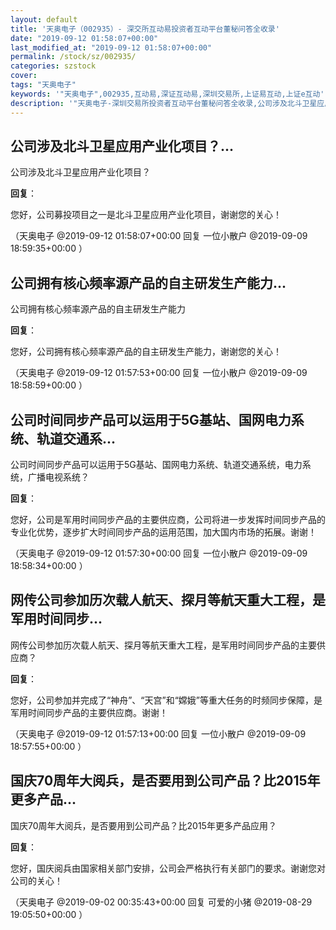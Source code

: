 ```yaml
---
layout: default
title: '天奥电子（002935）- 深交所互动易投资者互动平台董秘问答全收录'
date: "2019-09-12 01:58:07+00:00"
last_modified_at: "2019-09-12 01:58:07+00:00"
permalink: /stock/sz/002935/
categories: szstock
cover: 
tags: "天奥电子"
keywords: '"天奥电子",002935,互动易,深证互动易,深圳交易所,上证易互动,上证e互动'
description: '"天奥电子-深圳交易所投资者互动平台董秘问答全收录,公司涉及北斗卫星应用产业化项目？"'
---
```


## 公司涉及北斗卫星应用产业化项目？...

公司涉及北斗卫星应用产业化项目？

**回复**：

您好，公司募投项目之一是北斗卫星应用产业化项目，谢谢您的关心！ 

（天奥电子  @2019-09-12 01:58:07+00:00 回复 一位小散户  @2019-09-09 18:59:35+00:00 ）

## 公司拥有核心频率源产品的自主研发生产能力...

公司拥有核心频率源产品的自主研发生产能力

**回复**：

您好，公司拥有核心频率源产品的自主研发生产能力，谢谢您的关心！ 

（天奥电子  @2019-09-12 01:57:53+00:00 回复 一位小散户  @2019-09-09 18:58:59+00:00 ）

## 公司时间同步产品可以运用于5G基站、国网电力系统、轨道交通系...

公司时间同步产品可以运用于5G基站、国网电力系统、轨道交通系统，电力系统，广播电视系统？

**回复**：

您好，公司是军用时间同步产品的主要供应商，公司将进一步发挥时间同步产品的专业化优势，逐步扩大时间同步产品的运用范围，加大国内市场的拓展。谢谢！ 

（天奥电子  @2019-09-12 01:57:30+00:00 回复 一位小散户  @2019-09-09 18:58:34+00:00 ）

## 网传公司参加历次载人航天、探月等航天重大工程，是军用时间同步...

网传公司参加历次载人航天、探月等航天重大工程，是军用时间同步产品的主要供应商？

**回复**：

您好，公司参加并完成了“神舟”、“天宫”和“嫦娥”等重大任务的时频同步保障，是军用时间同步产品的主要供应商。谢谢！ 

（天奥电子  @2019-09-12 01:57:13+00:00 回复 一位小散户  @2019-09-09 18:57:55+00:00 ）

## 国庆70周年大阅兵，是否要用到公司产品？比2015年更多产品...

国庆70周年大阅兵，是否要用到公司产品？比2015年更多产品应用？

**回复**：

您好，国庆阅兵由国家相关部门安排，公司会严格执行有关部门的要求。谢谢您对公司的关心！ 

（天奥电子  @2019-09-02 00:35:43+00:00 回复 可爱的小猪  @2019-08-29 19:05:50+00:00 ）

